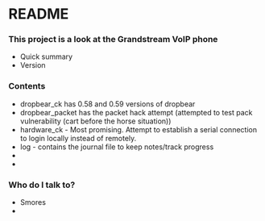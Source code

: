 # README #

### This project is a look at the Grandstream VoIP phone ###


* Quick summary
* Version


### Contents ###

* dropbear_ck has 0.58 and 0.59 versions of dropbear
* dropbear_packet has the packet hack attempt (attempted to test pack vulnerability (cart before the horse situation))
* hardware_ck - Most promising. Attempt to establish a serial connection to login locally instead of remotely. 
* log - contains the journal file to keep notes/track progress
* 
* 


### Who do I talk to? ###

* Smores 
*